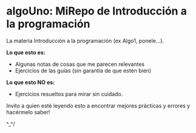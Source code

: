 # algoUno: MiRepo de Introducción a la programación
 La materia Introducción a la programación (ex Algo1, ponele...).

**Lo que esto es:**
 * Algunas notas de cosas que me parecen relevantes
 * Ejercicios de las guías (sin garantía de que estén bien)

**Lo que esto __NO__ es:**
 * Ejercicios resueltos para mirar sin cuidado.

Invito a quien esté leyendo esto a encontrar mejores prácticas y errores y hacérmelo saber!

^_^/
